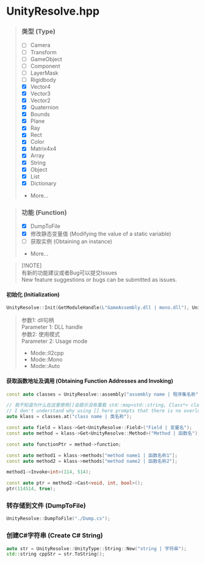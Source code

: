 # UnityResolve.hpp
> ### 类型 (Type)
> - [ ] Camera
> - [ ] Transform
> - [ ] GameObject
> - [ ] Component
> - [ ] LayerMask
> - [ ] Rigidbody
> - [X] Vector4
> - [X] Vector3
> - [X] Vector2
> - [X] Quaternion
> - [X] Bounds
> - [X] Plane
> - [X] Ray
> - [X] Rect
> - [X] Color
> - [X] Matrix4x4
> - [X] Array
> - [x] String
> - [x] Object
> - [X] List
> - [X] Dictionary
> - More...

> ### 功能 (Function)
> - [X] DumpToFile
> - [X] 修改静态变量值 (Modifying the value of a static variable)
> - [ ] 获取实例 (Obtaining an instance)
> - More...

> [!NOTE]\
> 有新的功能建议或者Bug可以提交Issues \
> New feature suggestions or bugs can be submitted as issues.

#### 初始化 (Initialization)
``` c++
UnityResolve::Init(GetModuleHandle(L"GameAssembly.dll | mono.dll"), UnityResolve::Mode::Auto);
```
> 参数1: dll句柄 \
> Parameter 1: DLL handle \
> 参数2: 使用模式 \
> Parameter 2: Usage mode
> - Mode::Il2cpp
> - Mode::Mono
> - Mode::Auto

#### 获取函数地址及调用 (Obtaining Function Addresses and Invoking)
``` c++
const auto classes = UnityResolve::assembly["assembly name | 程序集名称"]->classes;

// 我不知道为什么在这里使用[]会提示没有重载 std::map<std::string, Class*> classes
// I don't understand why using [] here prompts that there is no overload for std::map<std::string, Class*> classes
auto klass = classes.at("class name | 类名称");

const auto field = klass->Get<UnityResolve::Field>("Field | 变量名");
const auto method = klass->Get<UnityResolve::Method>("Method | 函数名");

const auto functionPtr = method->function;

const auto method1 = klass->methods["method name1 | 函数名称1"];
const auto method2 = klass->methods["method name2 | 函数名称2"];

method1->Invoke<int>(114, 514);

const auto ptr = method2->Cast<void, int, bool>();
ptr(114514, true);
```
### 转存储到文件 (DumpToFile)
``` C++
UnityResolve::DumpToFile("./Dump.cs");
```
### 创建C#字符串 (Create C# String)
``` c++
auto str = UnityResolve::UnityType::String::New("string | 字符串");
std::string cppStr = str.ToString();
```
